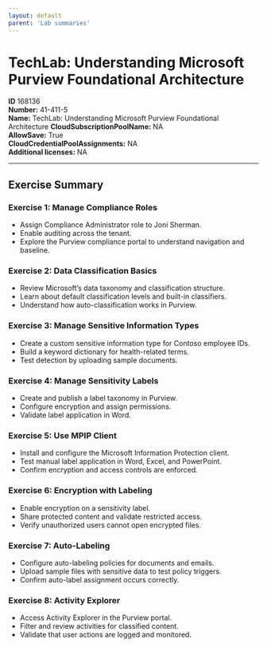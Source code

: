 ```yaml
---
layout: default
parent: 'Lab summaries'
---
```


# TechLab: Understanding Microsoft Purview Foundational Architecture

**ID** 168136  
**Number:** 41-411-5  
**Name:** TechLab: Understanding Microsoft Purview Foundational Architecture
**CloudSubscriptionPoolName:** NA  
**AllowSave:** True  
**CloudCredentialPoolAssignments:** NA  
**Additional licenses:** NA  

---

## Exercise Summary

### Exercise 1: Manage Compliance Roles
- Assign Compliance Administrator role to Joni Sherman.  
- Enable auditing across the tenant.  
- Explore the Purview compliance portal to understand navigation and baseline.  

### Exercise 2: Data Classification Basics
- Review Microsoft’s data taxonomy and classification structure.  
- Learn about default classification levels and built-in classifiers.  
- Understand how auto-classification works in Purview.  

### Exercise 3: Manage Sensitive Information Types
- Create a custom sensitive information type for Contoso employee IDs.  
- Build a keyword dictionary for health-related terms.  
- Test detection by uploading sample documents.  

### Exercise 4: Manage Sensitivity Labels
- Create and publish a label taxonomy in Purview.  
- Configure encryption and assign permissions.  
- Validate label application in Word.  

### Exercise 5: Use MPIP Client
- Install and configure the Microsoft Information Protection client.  
- Test manual label application in Word, Excel, and PowerPoint.  
- Confirm encryption and access controls are enforced.  

### Exercise 6: Encryption with Labeling
- Enable encryption on a sensitivity label.  
- Share protected content and validate restricted access.  
- Verify unauthorized users cannot open encrypted files.  

### Exercise 7: Auto-Labeling
- Configure auto-labeling policies for documents and emails.  
- Upload sample files with sensitive data to test policy triggers.  
- Confirm auto-label assignment occurs correctly.  

### Exercise 8: Activity Explorer
- Access Activity Explorer in the Purview portal.  
- Filter and review activities for classified content.  
- Validate that user actions are logged and monitored.  
